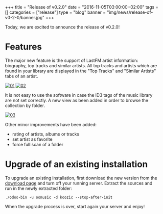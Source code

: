 +++
title = "Release of v0.2.0"
date = "2016-11-05T03:00:00+02:00"
tags = []
categories = ["release"]
type = "blog"
banner = "img/news/release-of-v0-2-0/banner.jpg"
+++

Today, we are excited to announce the release of v0.2.0!

# Features

The major new feature is the support of LastFM artist information: biography, top tracks and similar
artists. All top tracks and artists which are found in your library are displayed in the "Top
Tracks" and "Similar Artists" tabs of an artist.

[![01](/img/news/release-of-v0-2-0/01-thumb.png#center)](/img/news/release-of-v0-2-0/01.png)
[![02](/img/news/release-of-v0-2-0/02-thumb.png#center)](/img/news/release-of-v0-2-0/02.png)

It is not easy to use the software in case the ID3 tags of the music library are not set correctly.
A new view as been added in order to browse the collection by folder.

[![03](/img/news/release-of-v0-2-0/03-thumb.png#center)](/img/news/release-of-v0-2-0/03.png)

Other minor improvements have been added:

*   rating of artists, albums or tracks
*   set artist as favorite
*   force full scan of a folder

# Upgrade of an existing installation

To upgrade an existing installation, first download the new version from the
[download page](/download/) and turn off your running server. Extract the sources and run in the
newly extracted folder:

```
./odoo-bin -u oomusic -d koozic --stop-after-init
```

When the upgrade process is over, start again your server and enjoy!
